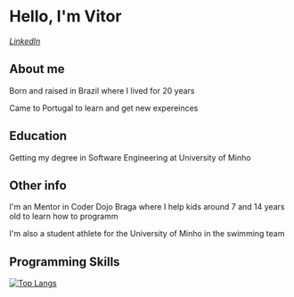 # Hello, I'm Vitor

*[LinkedIn](https://www.linkedin.com/in/vitor-lelis-71361420a/)*

  ## About me
  Born and raised in Brazil where I lived for 20 years
  
  Came to Portugal to learn and get new expereinces
  
  ## Education
  Getting my degree in Software Engineering at University of Minho
  
  ## Other info
  I'm an Mentor in Coder Dojo Braga where I help kids around 7 and 14 years old to learn how to programm
  
  I'm also a student athlete for the University of Minho in the swimming team
  
  ## Programming Skills
[![Top Langs](https://github-readme-stats.vercel.app/api/top-langs/?username=VitorLelis&&theme=dark)](https://github.com/anuraghazra/github-readme-stats)
